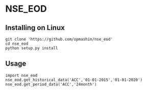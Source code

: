 # NSE_EOD

## Installing on Linux

```
git clone 'https://github.com/opmashin/nse_eod'
cd nse_eod
python setup.py install
```

## Usage

```
import nse_eod
nse_eod.get_historical_data('ACC','01-01-2015','01-01-2020')
nse_eod.get_period_data('ACC','24month')
```


